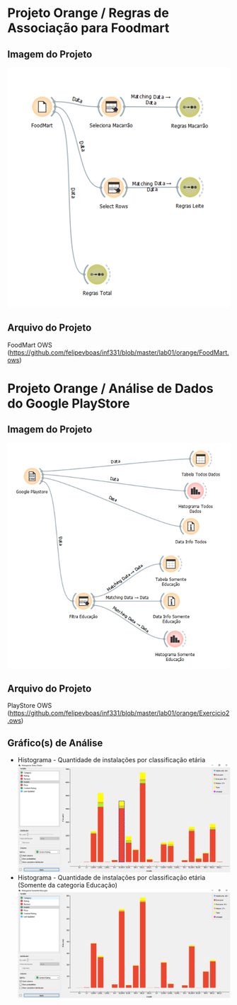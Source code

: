 # Projeto Orange / Regras de Associação para Foodmart
## Imagem do Projeto
![FoodmartImage](https://github.com/felipevboas/inf331/blob/master/lab01/images/FoodMart.PNG?raw=true)
## Arquivo do Projeto
FoodMart OWS (https://github.com/felipevboas/inf331/blob/master/lab01/orange/FoodMart.ows)

# Projeto Orange / Análise de Dados do Google PlayStore
## Imagem do Projeto
![PlayStoreImage](https://github.com/felipevboas/inf331/blob/master/lab01/images/Exercicio2.PNG?raw=true)
## Arquivo do Projeto
PlayStore OWS (https://github.com/felipevboas/inf331/blob/master/lab01/orange/Exercicio2.ows)
## Gráfico(s) de Análise
* Histograma - Quantidade de instalações por classificação etária
![PlayStoreHistoograma1](https://github.com/felipevboas/inf331/blob/master/lab01/images/Grafico1.PNG?raw=true)
* Histograma - Quantidade de instalações por classificação etária (Somente da categoria Educação)
![PlayStoreHistoograma2](https://github.com/felipevboas/inf331/blob/master/lab01/images/Grafico2.PNG?raw=true)